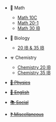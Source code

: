 * 🔢 Math
  * [Math 10C](https://drive.google.com/open?id=1UPnQliQN91uGohxgGtwHp52ol-u5pldl)
  * [Math 20-1](https://drive.google.com/open?id=1fptuYFs43zwE3G8ez8e6nALjE9XSb7_c)
  * [Math 30 IB](math/30ib/index.md)
  
* 🔬 Biology
  * [20 IB & 35 IB](bio/index.md)
* ☣ Chemistry
  * [Chemistry 20 IB](chem/20ib/index.md)
  * [Chemistry 35 IB](chem/35ib/index.md)

* [~~🏃 Physics~~][na]

* [~~💬 English~~][na]

* [~~📚 Social~~][na]

* [~~❓ Miscellaneous~~][na]

[na]: unavailable.md